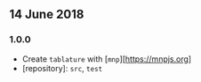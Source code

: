 ## 14 June 2018

### 1.0.0

- Create `tablature` with [`mnp`][https://mnpjs.org]
- [repository]: `src`, `test`
